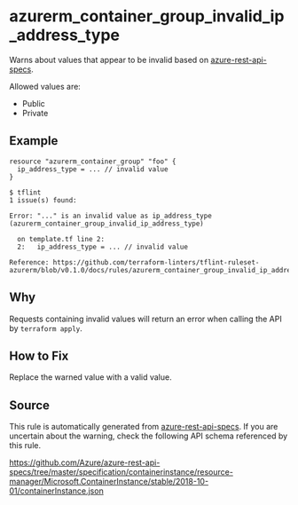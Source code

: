 <!--- This file generated by `tools/apispec-rule-gen/main.go`. DO NOT EDIT --->

# azurerm_container_group_invalid_ip_address_type

Warns about values that appear to be invalid based on [azure-rest-api-specs](https://github.com/Azure/azure-rest-api-specs).

Allowed values are:
- Public
- Private

## Example

```hcl
resource "azurerm_container_group" "foo" {
  ip_address_type = ... // invalid value
}
```

```
$ tflint
1 issue(s) found:

Error: "..." is an invalid value as ip_address_type (azurerm_container_group_invalid_ip_address_type)

  on template.tf line 2:
  2:   ip_address_type = ... // invalid value

Reference: https://github.com/terraform-linters/tflint-ruleset-azurerm/blob/v0.1.0/docs/rules/azurerm_container_group_invalid_ip_address_type.md

```

## Why

Requests containing invalid values will return an error when calling the API by `terraform apply`.

## How to Fix

Replace the warned value with a valid value.

## Source

This rule is automatically generated from [azure-rest-api-specs](https://github.com/Azure/azure-rest-api-specs). If you are uncertain about the warning, check the following API schema referenced by this rule.

https://github.com/Azure/azure-rest-api-specs/tree/master/specification/containerinstance/resource-manager/Microsoft.ContainerInstance/stable/2018-10-01/containerInstance.json
